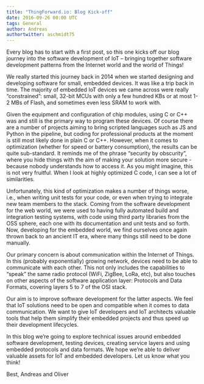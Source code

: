 ```yaml
---
title: "ThingForward.io: Blog Kick-off"
date: 2016-09-26 00:00 UTC
tags: General
author: Andreas
authortwitter: aschmidt75
---
```



Every blog has to start with a first post, so this one kicks off our blog journey into the software development of IoT – bringing together software development patterns from the Internet world and the world of Things!

We really started this journey back in 2014 when we started designing and developing software for small, embedded devices. It was like a trip back in time. The majority of embedded IoT devices we came across were really “constrained”: small, 32-bit MCUs with only a few hundred KBs or at most 1-2 MBs of Flash, and sometimes even less SRAM to work with.

Given the equipment and configuration of chip modules, using C or C++ was and still is the primary way to program these devices. Of course there are a number of projects aiming to bring scripted languages such as JS and Python in the pipeline, but coding for professional products at the moment is still most likely done in plain C or C++. However, when it comes to optimization (whether for speed or battery consumption), the results can be quite sub-standard. It reminds me of the phrase “security by obscurity”, where you hide things with the aim of making your solution more secure - because nobody understands how to access it. As you might imagine, this is not very fruitful. When I look at highly optimized C code, I can see a lot of similarities.

Unfortunately, this kind of optimization makes a number of things worse, i.e., when writing unit tests for your code, or even when trying to integrate new team members to the stack. Coming from the software development for the web world, we were used to having fully automated build and integration testing systems, with code using third party libraries from the OSS sphere, each one with its documentation and unit tests and so forth.
Now, developing for the embedded world, we find ourselves once again thrown back to an ancient IT era, where many things still need to be done manually.  

Our primary concern is about communication within the Internet of Things. In this (probably exponentially) growing network, devices need to be able to communicate with each other. This not only includes the capabilities to “speak” the same radio protocol (WiFi, ZigBee, LoRa, etc), but also touches on other aspects of the software application layer: Protocols and Data Formats, covering layers 5 to 7 of the OSI stack.

Our aim is to improve software development for the latter aspects. We feel that IoT solutions need to be open and compatible when it comes to data communication. We want to give IoT developers and IoT architects valuable tools that help them simplify their embedded projects and thus speed up their development lifecycles.

In this blog we’re going to explore technical issues around embedded software development, testing devices, creating service layers and using embedded protocols and data formats. We hope we’re able to deliver valuable assets for IoT and embedded developers. Let us know what you think!

Best,
Andreas and Oliver

